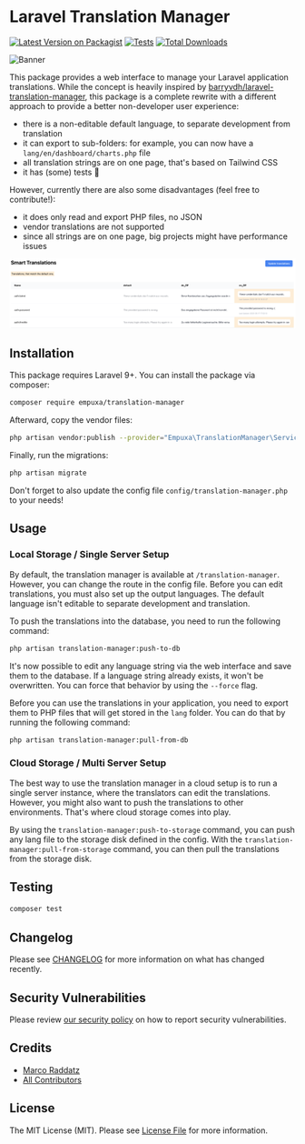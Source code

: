 # Laravel Translation Manager

[![Latest Version on Packagist](https://img.shields.io/packagist/v/empuxa/translation-manager.svg?style=flat-square)](https://packagist.org/packages/empuxa/translation-manager)
[![Tests](https://img.shields.io/github/actions/workflow/status/empuxa/translation-manager/run-tests.yml?branch=main&label=tests&style=flat-square)](https://github.com/empuxa/translation-manager/actions/workflows/run-tests.yml)
[![Total Downloads](https://img.shields.io/packagist/dt/empuxa/translation-manager.svg?style=flat-square)](https://packagist.org/packages/empuxa/translation-manager)

![Banner](https://banners.beyondco.de/Translation%20Manager.png?theme=light&packageManager=composer+require&packageName=empuxa%2Ftranslation-manager&pattern=architect&style=style_1&description=&md=1&showWatermark=0&fontSize=100px&images=https%3A%2F%2Flaravel.com%2Fimg%2Flogomark.min.svg)

This package provides a web interface to manage your Laravel application translations.
While the concept is heavily inspired by [barryvdh/laravel-translation-manager](https://github.com/barryvdh/laravel-translation-manager), this package is a complete rewrite with a different approach to provide a better non-developer user experience:

- there is a non-editable default language, to separate development from translation
- it can export to sub-folders: for example, you can now have a `lang/en/dashboard/charts.php` file
- all translation strings are on one page, that's based on Tailwind CSS
- it has (some) tests 🫣

However, currently there are also some disadvantages (feel free to contribute!):
- it does only read and export PHP files, no JSON
- vendor translations are not supported
- since all strings are on one page, big projects might have performance issues

![Overview](docs/overview.png)

## Installation

This package requires Laravel 9+.
You can install the package via composer:

```bash
composer require empuxa/translation-manager
```

Afterward, copy the vendor files:

```bash
php artisan vendor:publish --provider="Empuxa\TranslationManager\ServiceProvider"
```

Finally, run the migrations:

```bash
php artisan migrate
```

Don't forget to also update the config file `config/translation-manager.php` to your needs!

## Usage
### Local Storage / Single Server Setup
By default, the translation manager is available at `/translation-manager`. However, you can change the route in the config file. Before you can edit translations, you must also set up the output languages. The default language isn't editable to separate development and translation.

To push the translations into the database, you need to run the following command:

```bash
php artisan translation-manager:push-to-db
```

It's now possible to edit any language string via the web interface and save them to the database. If a language string already exists, it won't be overwritten. You can force that behavior by using the `--force` flag.

Before you can use the translations in your application, you need to export them to PHP files that will get stored in the `lang` folder. You can do that by running the following command:

```bash
php artisan translation-manager:pull-from-db
```

### Cloud Storage / Multi Server Setup
The best way to use the translation manager in a cloud setup is to run a single server instance, where the translators can edit the translations. However, you might also want to push the translations to other environments. That's where cloud storage comes into play. 

By using the `translation-manager:push-to-storage` command, you can push any lang file to the storage disk defined in the config. With the `translation-manager:pull-from-storage` command, you can then pull the translations from the storage disk.

## Testing

```bash
composer test
```

## Changelog

Please see [CHANGELOG](CHANGELOG.md) for more information on what has changed recently.

## Security Vulnerabilities

Please review [our security policy](../../security/policy) on how to report security vulnerabilities.

## Credits

- [Marco Raddatz](https://github.com/marcoraddatz)
- [All Contributors](../../contributors)

## License

The MIT License (MIT). Please see [License File](LICENSE.md) for more information.

